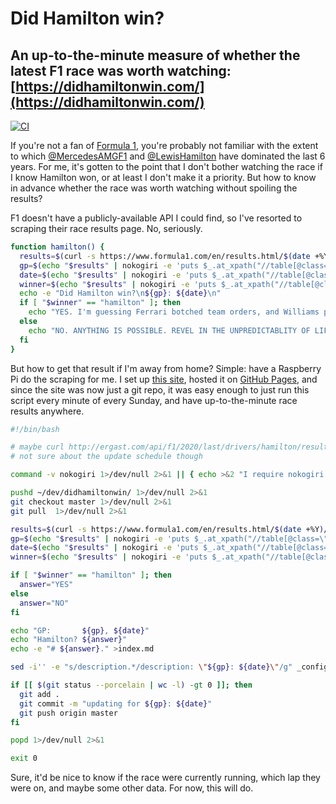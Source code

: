 # Did Hamilton win?

## An up-to-the-minute measure of whether the latest F1 race was worth watching: [https://didhamiltonwin.com/](https://didhamiltonwin.com/)

[![CI](https://github.com/rpunt/didhamiltonwin/actions/workflows/ci.yml/badge.svg)](https://github.com/rpunt/didhamiltonwin/actions/workflows/ci.yml)

If you're not a fan of [Formula 1](https://formula1.com), you're probably not familiar with the extent to which [@MercedesAMGF1](https://twitter.com/MercedesAMGF1) and [@LewisHamilton](https://twitter.com/lewishamilton) have dominated the last 6 years. For me, it's gotten to the point that I don't bother watching the race if I know Hamilton won, or at least I don't make it a priority. But how to know in advance whether the race was worth watching without spoiling the results?

F1 doesn't have a publicly-available API I could find, so I've resorted to scraping their race results page. No, seriously.

```bash
function hamilton() {
  results=$(curl -s https://www.formula1.com/en/results.html/$(date +%Y)/races.html)
  gp=$(echo "$results" | nokogiri -e 'puts $_.at_xpath("//table[@class=\"resultsarchive-table\"]/tbody/tr[last()]/td[2]/a").text.strip' 2>/dev/null)
  date=$(echo "$results" | nokogiri -e 'puts $_.at_xpath("//table[@class=\"resultsarchive-table\"]/tbody/tr[last()]/td[3]").text' 2>/dev/null)
  winner=$(echo "$results" | nokogiri -e 'puts $_.at_xpath("//table[@class=\"resultsarchive-table\"]/tbody/tr[last()]/td[4]/span[2]").text' 2>/dev/null | tr 'A-Z' 'a-z')
  echo -e "Did Hamilton win?\n${gp}: ${date}\n"
  if [ "$winner" == "hamilton" ]; then
    echo "YES. I'm guessing Ferrari botched team orders, and Williams probably came last."
  else
    echo "NO. ANYTHING IS POSSIBLE. REVEL IN THE UNPREDICTABLITY OF LIFE."
  fi
}
```

But how to get that result if I'm away from home? Simple: have a Raspberry Pi do the scraping for me. I set up [this site](https://didhamiltonwin.com/), hosted it on [GitHub Pages](https://pages.github.com/), and since the site was now just a git repo, it was easy enough to just run this script every minute of every Sunday, and have up-to-the-minute race results anywhere.

```bash
#!/bin/bash

# maybe curl http://ergast.com/api/f1/2020/last/drivers/hamilton/results.json ?
# not sure about the update schedule though

command -v nokogiri 1>/dev/null 2>&1 || { echo >&2 "I require nokogiri but it's not installed. apt install ruby-nokogiri"; exit 1; }

pushd ~/dev/didhamiltonwin/ 1>/dev/null 2>&1
git checkout master 1>/dev/null 2>&1
git pull  1>/dev/null 2>&1

results=$(curl -s https://www.formula1.com/en/results.html/$(date +%Y)/races.html)
gp=$(echo "$results" | nokogiri -e 'puts $_.at_xpath("//table[@class=\"resultsarchive-table\"]/tbody/tr[last()]/td[2]/a").text.strip' 2>/dev/null)
date=$(echo "$results" | nokogiri -e 'puts $_.at_xpath("//table[@class=\"resultsarchive-table\"]/tbody/tr[last()]/td[3]").text' 2>/dev/null)
winner=$(echo "$results" | nokogiri -e 'puts $_.at_xpath("//table[@class=\"resultsarchive-table\"]/tbody/tr[last()]/td[4]/span[2]").text' 2>/dev/null | tr 'A-Z' 'a-z')

if [ "$winner" == "hamilton" ]; then
  answer="YES"
else
  answer="NO"
fi

echo "GP:       ${gp}, ${date}"
echo "Hamilton? ${answer}"
echo -e "# ${answer}." >index.md

sed -i'' -e "s/description.*/description: \"${gp}: ${date}\"/g" _config.yml

if [[ $(git status --porcelain | wc -l) -gt 0 ]]; then
  git add .
  git commit -m "updating for ${gp}: ${date}"
  git push origin master
fi

popd 1>/dev/null 2>&1

exit 0
```

Sure, it'd be nice to know if the race were currently running, which lap they were on, and maybe some other data. For now, this will do.
